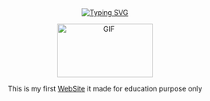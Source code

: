 ## <!-- Typing SVG -->
<p align="middle">
    <a href="https://github.com/lokixjs">
        <img
        src="https://readme-typing-svg.herokuapp.com?size=30&width=800&lines=WELCOME+TO+MY+FIRST+WEBSITE+RIPO"
            alt="Typing SVG"
        />
    </a>
</p>
<div align="center">
  <p align="center">
<img src="https://i.pinimg.com/originals/5f/b7/46/5fb74651868c047aca8b0a2decd82dcc.gif" alt="GIF" width="192" height="108"/>
</p>
 <p>
<p align="center">
 This is my first <a href="https://lokixjs.github.io/Imlokixjs.github.lo/index.html">WebSite</a> it made for education purpose only
    <br>
    <br> 
</p>
